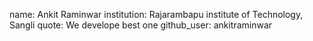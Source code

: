 
name: Ankit Raminwar
institution: Rajarambapu institute of Technology, Sangli
quote: We develope best one
github_user: ankitraminwar
